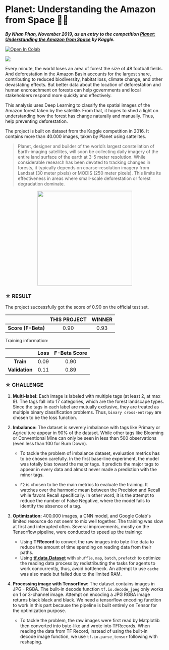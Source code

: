 # Planet: Understanding the Amazon from Space 🌳🦌
***By Nhan Phan, November 2019, as an entry to the competition [Planet: Understanding the Amazon from Space](https://www.kaggle.com/c/planet-understanding-the-amazon-from-space/data) by Kaggle.***

[![Open In Colab](https://colab.research.google.com/assets/colab-badge.svg)](https://colab.research.google.com/drive/1s8iFtj7D4D0BNlsR7P9hvfzsqV8XhjTD?authuser=3#scrollTo=okbCcmr-AKeN)

![](https://storage.googleapis.com/kaggle-competitions/kaggle/6322/logos/header.png)

Every minute, the world loses an area of forest the size of 48 football fields. And deforestation in the Amazon Basin accounts for the largest share, contributing to reduced biodiversity, habitat loss, climate change, and other devastating effects. But better data about the location of deforestation and human encroachment on forests can help governments and local stakeholders respond more quickly and effectively.

This analysis uses Deep Learning to classify the spatial images of the Amazon forest taken by the satellite. From that, it hopes to shed a light on understanding how the forest has change naturally and manually. Thus, help preventing deforestation.

The project is built on dataset from the Kaggle competition in 2016. It contains more than 40.000 images, taken by Planet using sattelites.

> Planet, designer and builder of the world’s largest constellation of Earth-imaging satellites, will soon be collecting daily imagery of the entire land surface of the earth at 3-5 meter resolution. While considerable research has been devoted to tracking changes in forests, it typically depends on coarse-resolution imagery from Landsat (30 meter pixels) or MODIS (250 meter pixels). This limits its effectiveness in areas where small-scale deforestation or forest degradation dominate.

<center><img src="https://storage.googleapis.com/kaggle-competitions/kaggle/6322/media/planet.png" width=300'></center>



### ☆ **RESULT**
The project successfully got the score of 0.90 on the official test set.

|  | THIS PROJECT | WINNER |
|:--:|:--:|:--:|
| **Score (F-Beta)** | 0.90 | 0.93 |

Training information:

|  | Loss | F-Beta Score |
|:--:|:--:|:--:|
| **Train** | 0.09 | 0.90 |
| **Validation** | 0.11 | 0.89 |




### **☆ CHALLENGE**

1. **Multi-label:** Each image is labeled with multiple tags (at least 2, at max 9). The tags fall into 17 categories, which are the forest landscape types. Since the tags in each label are mutually exclusive, they are treated as multiple binary classification problems. Thus, `binary cross-entropy` are chosen to be the loss function. 

2. **Imbalance:** The dataset is severely imbalance with tags like Primary or Agriculture appear in 90% of the dataset. While other tags like Blooming or Conventional Mine can only be seen in less than 500 observations (even less than 100 for Burn Down).

    - To tackle the problem of imbalance dataset, evaluation metrics has to be chosen carefully. In the first base-line experiment, the model was totally bias toward the major tags. It predicts the major tags to appear in every data and almost never made a prediction with the minor tags. 

    - `F2` is chosen to be the main metrics to evaluate the training. It watches over the harmonic mean between the Precision and Recall while favors Recall specifically. In other word, it is the attempt to reduce the number of False Negative, where the model fails to identify the absence of a tag. 

3. **Optimization:** 400.000 images, a CNN model, and Google Colab's limited resource do not seem to mix well together. The training was slow at first and interupted often. Several improvements, mostly on the Tensorflow pipeline, were conducted to speed up the training:

    - Using **TFRecord** to convert the raw images into byte-like data to reduce the amount of time spending on reading data from their paths. 
    - Using [**tf.data.Dataset**](https://www.tensorflow.org/guide/data_performance) with `shuffle`, `map`, `batch`, `prefetch` to optimize the reading data process by redistributing the tasks for agents to work concurrently, thus, avoid bottleneck. An attempt to use `cache` was also made but failed due to the limited RAM. 

4. **Processing image with Tensorflow:** The dataset contains images in JPG - RGBA. The built-in decode function `tf.io.decode_jpeg` only works on 1 or 3-channel image. Attempt on encoding a JPG RGBA image returns black black and black. We need a tensorflow encoding function to work in this part because the pipeline is built entirely on Tensor for the optimization purpose. 

    - To tackle the problem, the raw images were first read by Matplotlib then converted into byte-like and wrote into TFRecords. When reading the data from TF Record, instead of using the built-in decode image function, we use `tf.io.parse_tensor` following with reshaping.
